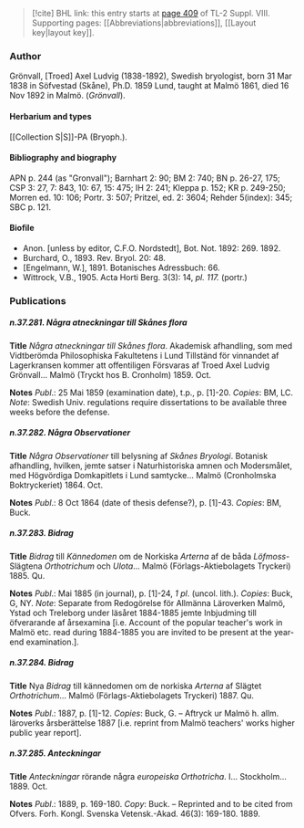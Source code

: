 > [!cite] BHL link: this entry starts at [page 409](https://www.biodiversitylibrary.org/item/103832#page/421/mode/1up) of TL-2 Suppl. VIII.
> Supporting pages: [[Abbreviations|abbreviations]], [[Layout key|layout key]].

### Author

Grönvall, \[Troed\] Axel Ludvig (1838-1892), Swedish bryologist, born 31 Mar 1838 in Söfvestad (Skåne), Ph.D. 1859 Lund, taught at Malmö 1861, died 16 Nov 1892 in Malmö. (*Grönvall*).

#### Herbarium and types

[[Collection S|S]]-PA (Bryoph.).

#### Bibliography and biography

APN p. 244 (as "Gronvall"); Barnhart 2: 90; BM 2: 740; BN p. 26-27, 175; CSP 3: 27, 7: 843, 10: 67, 15: 475; IH 2: 241; Kleppa p. 152; KR p. 249-250; Morren ed. 10: 106; Portr. 3: 507; Pritzel, ed. 2: 3604; Rehder 5(index): 345; SBC p. 121.

#### Biofile

- Anon. \[unless by editor, C.F.O. Nordstedt\], Bot. Not. 1892: 269. 1892.
- Burchard, O., 1893. Rev. Bryol. 20: 48.
- \[Engelmann, W.\], 1891. Botanisches Adressbuch: 66.
- Wittrock, V.B., 1905. Acta Horti Berg. 3(3): 14, *pl. 117.* (portr.)

### Publications

##### n.37.281. Några atneckningar till Skånes flora

**Title**
*Några atneckningar till Skånes flora*. Akademisk afhandling, som med Vidtberömda Philosophiska Fakultetens i Lund Tillständ för vinnandet af Lagerkransen kommer att offentiligen Försvaras af Troed Axel Ludvig Grönvall... Malmö (Tryckt hos B. Cronholm) 1859. Oct.

**Notes**
*Publ*.: 25 Mai 1859 (examination date), t.p., p. \[1\]-20. *Copies*: BM, LC.
*Note*: Swedish Univ. regulations require dissertations to be available three weeks before the defense.

##### n.37.282. Några Observationer

**Title**
*Några Observationer* till belysning af *Skånes Bryologi*. Botanisk afhandling, hvilken, jemte satser i Naturhistoriska amnen och Modersmålet, med Högvördiga Domkapitlets i Lund samtycke... Malmö (Cronholmska Boktryckeriet) 1864. Oct.

**Notes**
*Publ*.: 8 Oct 1864 (date of thesis defense?), p. \[1\]-43. *Copies*: BM, Buck.

##### n.37.283. Bidrag

**Title**
*Bidrag* till *Kännedomen* om de Norkiska *Arterna* af de båda *Löfmoss*-Slägtena *Orthotrichum* och *Ulota*... Malmö (Förlags-Aktiebolagets Tryckeri) 1885. Qu.

**Notes**
*Publ*.: Mai 1885 (in journal), p. \[1\]-24, *1 pl*. (uncol. lith.). *Copies*: Buck, G, NY.
*Note*: Separate from Redogörelse för Allmänna Läroverken Malmö, Ystad och Treleborg under läsåret 1884-1885 jemte Inbjudming till öfverarande af årsexamina \[i.e. Account of the popular teacher's work in Malmö etc. read during 1884-1885 you are invited to be present at the year-end examination.\].

##### n.37.284. Bidrag

**Title**
Nya *Bidrag* till kännedomen om de norkiska *Arterna* af Slägtet *Orthotrichum*... Malmö (Förlags-Aktiebolagets Tryckeri) 1887. Qu.

**Notes**
*Publ*.: 1887, p. \[1\]-12. *Copies*: Buck, G. – Aftryck ur Malmö h. allm. läroverks årsberättelse 1887 \[i.e. reprint from Malmö teachers' works higher public year report\].

##### n.37.285. Anteckningar

**Title**
*Anteckningar* rörande några *europeiska Orthotricha*. I... Stockholm... 1889. Oct.

**Notes**
*Publ*.: 1889, p. 169-180. *Copy*: Buck. – Reprinted and to be cited from Ofvers. Forh. Kongl. Svenska Vetensk.-Akad. 46(3): 169-180. 1889.

